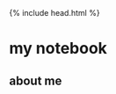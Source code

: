 <link rel="stylesheet" href="index.css">
{% include head.html %}
<div class="index-header">
    <div class="box">
    <h1>my notebook</h1>
    <h2>about me</h2>
    </div>
</div>

